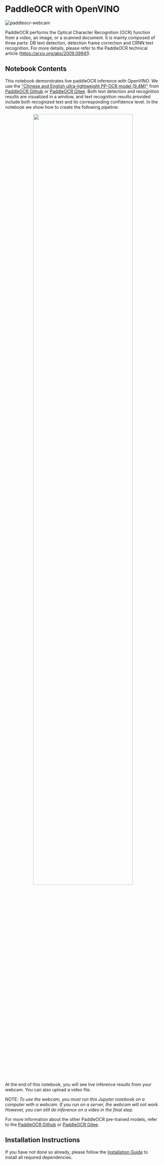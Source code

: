 # PaddleOCR with OpenVINO

![paddleocr-webcam](https://raw.githubusercontent.com/yoyowz/classification/master/images/paddleocr.gif)


PaddleOCR performs the Optical Character Recognition (OCR) function from a video, an image, or a scanned document.  It is mainly composed of three parts: DB text detection, detection frame correction and CRNN text recognition. For more details, please refer to the PaddleOCR technical article (https://arxiv.org/abs/2009.09941).


## Notebook Contents

This notebook demonstrates live paddleOCR inference with OpenVINO. We use the ["Chinese and English ultra-lightweight PP-OCR model (9.4M)"](https://github.com/PaddlePaddle/PaddleOCR) from [PaddleOCR Github](https://github.com/PaddlePaddle/PaddleOCR) or [PaddleOCR Gitee](https://gitee.com/paddlepaddle/PaddleOCR). Both text detection and recognition results are visualized in a window, and text recognition results provided include both recognized text and its corresponding confidence level. In the notebook we show how to create the following pipeline:


<p align="center" width="100%">
    <img width="80%" src="https://raw.githubusercontent.com/yoyowz/classification/master/images/pipeline.png">
</p>

At the end of this notebook, you will see live inference results from your webcam. You can also upload a video file.

NOTE: _To use the webcam, you must run this Jupyter notebook on a computer with a webcam. If you run on a server, the webcam will not work. However, you can still do inference on a video in the final step._



For more information about the other PaddleOCR pre-trained models, refer to the [PaddleOCR Github](https://github.com/PaddlePaddle/PaddleOCR)  or [PaddleOCR Gitee](https://gitee.com/paddlepaddle/PaddleOCR).
 


## Installation Instructions

If you have not done so already, please follow the [Installation Guide](../../README.md) to install all required dependencies.

